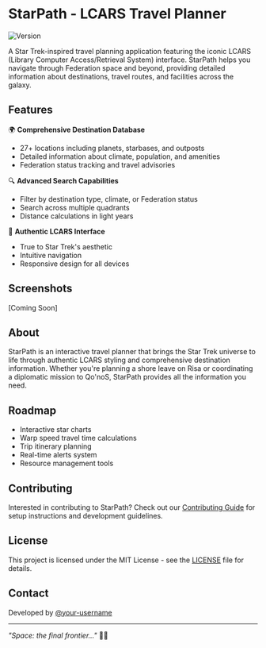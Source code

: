 # StarPath - LCARS Travel Planner

![Version](https://img.shields.io/badge/version-2.0.0-blue.svg)

A Star Trek-inspired travel planning application featuring the iconic LCARS (Library Computer Access/Retrieval System) interface. StarPath helps you navigate through Federation space and beyond, providing detailed information about destinations, travel routes, and facilities across the galaxy.

## Features

🌍 **Comprehensive Destination Database**

- 27+ locations including planets, starbases, and outposts
- Detailed information about climate, population, and amenities
- Federation status tracking and travel advisories

🔍 **Advanced Search Capabilities**

- Filter by destination type, climate, or Federation status
- Search across multiple quadrants
- Distance calculations in light years

🎨 **Authentic LCARS Interface**

- True to Star Trek's aesthetic
- Intuitive navigation
- Responsive design for all devices

## Screenshots

[Coming Soon]

## About

StarPath is an interactive travel planner that brings the Star Trek universe to life through authentic LCARS styling and comprehensive destination information. Whether you're planning a shore leave on Risa or coordinating a diplomatic mission to Qo'noS, StarPath provides all the information you need.

## Roadmap

- Interactive star charts
- Warp speed travel time calculations
- Trip itinerary planning
- Real-time alerts system
- Resource management tools

## Contributing

Interested in contributing to StarPath? Check out our [Contributing Guide](CONTRIBUTING.md) for setup instructions and development guidelines.

## License

This project is licensed under the MIT License - see the [LICENSE](LICENSE) file for details.

## Contact

Developed by [@your-username](https://github.com/your-username)

---

*"Space: the final frontier..."* 🚀✨
